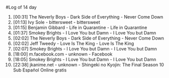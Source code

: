 #Log of 14 day

1. [00:31] The Neverly Boys - Dark Side of Everything - Never Come Down
1. [01:13] Ivy Sole - bittersweet - bittersweet
1. [01:15] Benjamin Gibbard - Life in Quarantine - Life in Quarantine
1. [01:37] Smokey Brights - I Love You but Damn - I Love You but Damn
1. [02:02] The Neverly Boys - Dark Side of Everything - Never Come Down
1. [02:02] Jeff Tweedy - Love Is The King - Love Is The King
1. [02:07] Smokey Brights - I Love You but Damn - I Love You but Damn
1. [18:00] m.facebook.com - unknown - Facebook
1. [18:05] Smokey Brights - I Love You but Damn - I Love You but Damn
1. [22:38] jkanime.net - unknown - Shingeki no Kyojin: The Final Season 10 Sub Español Online gratis
